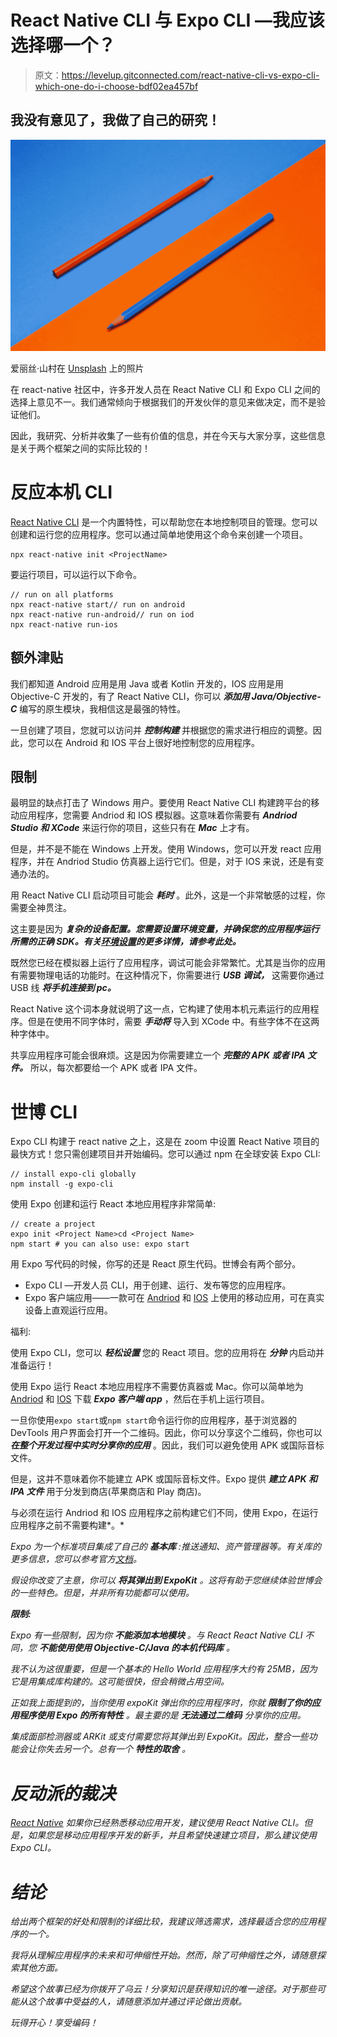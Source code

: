 # React Native CLI 与 Expo CLI —我应该选择哪一个？

> 原文：<https://levelup.gitconnected.com/react-native-cli-vs-expo-cli-which-one-do-i-choose-bdf02ea457bf>

## 我没有意见了，我做了自己的研究！

![](img/a9bda7aeb23db8cddd399a4556197502.png)

爱丽丝·山村在 [Unsplash](https://unsplash.com?utm_source=medium&utm_medium=referral) 上的照片

在 react-native 社区中，许多开发人员在 React Native CLI 和 Expo CLI 之间的选择上意见不一。我们通常倾向于根据我们的开发伙伴的意见来做决定，而不是验证他们。

因此，我研究、分析并收集了一些有价值的信息，并在今天与大家分享，这些信息是关于两个框架之间的实际比较的！

# 反应本机 CLI

[React Native CLI](https://reactnative.dev/docs/environment-setup) 是一个内置特性，可以帮助您在本地控制项目的管理。您可以创建和运行您的应用程序。您可以通过简单地使用这个命令来创建一个项目。

```
npx react-native init <ProjectName>
```

要运行项目，可以运行以下命令。

```
// run on all platforms
npx react-native start// run on android
npx react-native run-android// run on iod
npx react-native run-ios
```

## 额外津贴

我们都知道 Android 应用是用 Java 或者 Kotlin 开发的，IOS 应用是用 Objective-C 开发的，有了 React Native CLI，你可以 ***添加用 Java/Objective-C*** 编写的原生模块，我相信这是最强的特性。

一旦创建了项目，您就可以访问并 ***控制构建*** 并根据您的需求进行相应的调整。因此，您可以在 Android 和 IOS 平台上很好地控制您的应用程序。

## 限制

最明显的缺点打击了 Windows 用户。要使用 React Native CLI 构建跨平台的移动应用程序，您需要 Andriod 和 IOS 模拟器。这意味着你需要有 ***Andriod Studio 和 XCode*** 来运行你的项目，这些只有在 ***Mac*** 上才有。

但是，并不是不能在 Windows 上开发。使用 Windows，您可以开发 react 应用程序，并在 Andriod Studio 仿真器上运行它们。但是，对于 IOS 来说，还是有变通办法的。

用 React Native CLI 启动项目可能会 ***耗时*** 。此外，这是一个非常敏感的过程，你需要全神贯注。

这主要是因为 ***复杂的设备配置。您需要设置环境变量，并确保您的应用程序运行所需的正确 SDK。有关[环境设置](https://reactnative.dev/docs/environment-setup)的更多详情，请参考此处。***

既然您已经在模拟器上运行了应用程序，调试可能会非常繁忙。尤其是当你的应用有需要物理电话的功能时。在这种情况下，你需要进行 ***USB 调试，*** 这需要你通过 USB 线 ***将手机连接到 pc。***

React Native 这个词本身就说明了这一点，它构建了使用本机元素运行的应用程序。但是在使用不同字体时，需要 ***手动将*** 导入到 XCode 中。有些字体不在这两种字体中。

共享应用程序可能会很麻烦。这是因为你需要建立一个 ***完整的 APK 或者 IPA 文件。*** 所以，每次都要给一个 APK 或者 IPA 文件。

# 世博 CLI

Expo CLI 构建于 react native 之上，这是在 zoom 中设置 React Native 项目的最快方式！您只需创建项目并开始编码。您可以通过 npm 在全球安装 Expo CLI:

```
// install expo-cli globally
npm install -g expo-cli
```

使用 Expo 创建和运行 React 本地应用程序非常简单:

```
// create a project
expo init <Project Name>cd <Project Name>
npm start # you can also use: expo start
```

用 Expo 写代码的时候，你写的还是 React 原生代码。世博会有两个部分。

*   Expo CLI —开发人员 CLI，用于创建、运行、发布等您的应用程序。
*   Expo 客户端应用——一款可在 [Andriod](https://play.google.com/store/apps/details?id=host.exp.exponent&hl=en&gl=US) 和 [IOS](https://apps.apple.com/us/app/expo-go/id982107779) 上使用的移动应用，可在真实设备上直观运行应用。

福利:

使用 Expo CLI，您可以 ***轻松设置*** 您的 React 项目。您的应用将在 ***分钟*** 内启动并准备运行！

使用 Expo 运行 React 本地应用程序不需要仿真器或 Mac。你可以简单地为 [Andriod](https://play.google.com/store/apps/details?id=host.exp.exponent&hl=en&gl=US) 和 [IOS](https://apps.apple.com/us/app/expo-go/id982107779) 下载 ***Expo 客户端 app*** ，然后在手机上运行项目。

一旦你使用`expo start`或`npm start`命令运行你的应用程序，基于浏览器的 DevTools 用户界面会打开一个二维码。因此，你可以分享这个二维码，你也可以 ***在整个开发过程中实时分享你的应用*** 。因此，我们可以避免使用 APK 或国际音标文件。

但是，这并不意味着你不能建立 APK 或国际音标文件。Expo 提供 ***建立 APK 和 IPA 文件*** 用于分发到商店(苹果商店和 Play 商店)。

与必须在运行 Andriod 和 IOS 应用程序之前构建它们不同，使用 Expo，在运行应用程序之前不需要构建*。*

*Expo 为一个标准项目集成了自己的 ***基本库*** :推送通知、资产管理器等。有关库的更多信息，您可以参考官方[文档](https://docs.expo.dev/workflow/using-libraries/)。*

*假设你改变了主意，你可以 ***将其弹出到 ExpoKit*** 。这将有助于您继续体验世博会的一些特色。但是，并非所有功能都可以使用。*

***限制:***

*Expo 有一些限制，因为你 ***不能添加本地模块*** 。与 React React Native CLI 不同，您 ***不能使用使用 Objective-C/Java 的本机代码库*** 。*

*我不认为这很重要，但是一个基本的 Hello World 应用程序大约有 25MB，因为它是用集成库构建的。这可能很快，但会稍微占用空间。*

*正如我上面提到的，当你使用 expoKit 弹出你的应用程序时，你就 ***限制了你的应用程序使用 Expo 的所有特性*** 。最主要的是 ***无法通过二维码*** 分享你的应用。*

*集成面部检测器或 ARKit 或支付需要您将其弹出到 ExpoKit。因此，整合一些功能会让你失去另一个。总有一个 ***特性的取舍*** 。*

# *反动派的裁决*

*[React Native](https://reactnative.dev/docs/environment-setup) 如果你已经熟悉移动应用开发，建议使用 React Native CLI。但是，如果您是移动应用程序开发的新手，并且希望快速建立项目，那么建议使用 Expo CLI。*

# *结论*

*给出两个框架的好处和限制的详细比较，我建议筛选需求，选择最适合您的应用程序的一个。*

*我将从理解应用程序的未来和可伸缩性开始。然而，除了可伸缩性之外，请随意探索其他方面。*

*希望这个故事已经为你拨开了乌云！分享知识是获得知识的唯一途径。对于那些可能从这个故事中受益的人，请随意添加并通过评论做出贡献。*

*玩得开心！享受编码！*